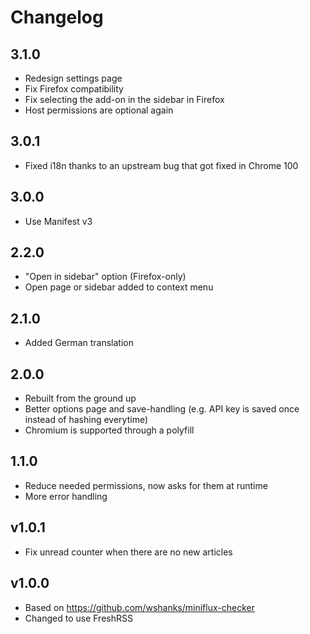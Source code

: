 # Changelog

## 3.1.0

- Redesign settings page
- Fix Firefox compatibility
- Fix selecting the add-on in the sidebar in Firefox
- Host permissions are optional again

## 3.0.1

- Fixed i18n thanks to an upstream bug that got fixed in Chrome 100

## 3.0.0

- Use Manifest v3

## 2.2.0

- "Open in sidebar" option (Firefox-only)
- Open page or sidebar added to context menu

## 2.1.0

- Added German translation

## 2.0.0

- Rebuilt from the ground up
- Better options page and save-handling (e.g. API key is saved once instead of hashing everytime)
- Chromium is supported through a polyfill

## 1.1.0

- Reduce needed permissions, now asks for them at runtime
- More error handling

## v1.0.1

- Fix unread counter when there are no new articles

## v1.0.0

- Based on https://github.com/wshanks/miniflux-checker
- Changed to use FreshRSS
